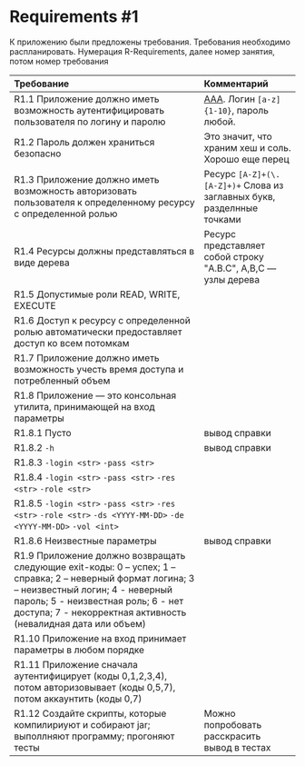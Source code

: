 # Requirements #1
К приложению были предложены требования. Требования необходимо распланировать.
Нумерация R-Requirements, далее номер занятия, потом номер требования

| Требование | Комментарий |
|:---|:---|
| R1.1 Приложение должно иметь возможность аутентифицировать пользователя по логину и паролю | [AAA](https://ru.wikipedia.org/wiki/AAA_(информационная_безопасность)). Логин `[a-z]{1-10}`, пароль любой. |
| R1.2 Пароль должен храниться безопасно | Это значит, что храним хеш и соль. Хорошо еще перец |
| R1.3 Приложение должно иметь возможность авторизовать пользователя к определенному ресурсу с определенной ролью | Ресурс `[A-Z]+(\.[A-Z]+)+` Слова из заглавных букв, разделнные точками|
| R1.4 Ресурсы должны представляться в виде дерева | Ресурс представляет собой строку "A.B.C", A,B,C — узлы дерева |
| R1.5 Допустимые роли READ, WRITE, EXECUTE | |
| R1.6 Доступ к ресурсу с определенной ролью автоматически предоставляет доступ ко всем потомкам | |
| R1.7 Приложение должно иметь возможность учесть время доступа и потребленный объем | |
| R1.8 Приложение — это консольная утилита, принимающей на вход параметры | |
| R1.8.1 Пусто | вывод справки |
| R1.8.2 `-h` | вывод справки |
| R1.8.3 `-login <str>` `-pass <str>` | |
| R1.8.4 `-login <str>` `-pass <str>` `-res <str>` `-role <str>` | |
| R1.8.5 `-login <str>` `-pass <str>` `-res <str>` `-role <str>` `-ds <YYYY-MM-DD>` `-de <YYYY-MM-DD>` `-vol <int>` | |
| R1.8.6 Неизвестные параметры | вывод справки |
| R1.9 Приложение должно возвращать следующие exit-коды: 0 – успех; 1 – справка; 2 – неверный формат логина; 3 – неизвестный логин; 4 - неверный пароль; 5 - неизвестная роль; 6 - нет доступа; 7 - некорректная активность (невалидная дата или объем) | |
| R1.10 Приложение на вход принимает параметры в любом порядке | |
| R1.11 Приложение сначала аутентифицирует (коды 0,1,2,3,4), потом авторизовывает (коды 0,5,7), потом аккаунтить (коды 0,7)| |
| R1.12 Создайте скрипты, которые компилириуют и собирают jar; выполлняют программу; прогоняют тесты | Можно попробовать расскрасить вывод в тестах |
